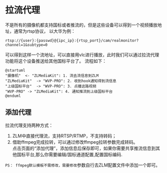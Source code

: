 <!-- 拉流代理 -->

# 拉流代理

不是所有的摄像机都支持国标或者推流的，但是这些设备可以得到一个视频播放地址，通常为rtsp协议，
以大华为例：

```text
rtsp://{user}:{passwd}@{ipc_ip}:{rtsp_port}/cam/realmonitor?channel=1&subtype=0
```

可以得到这样一个流地址，可以直接用vlc进行播放，此时我们可以通过拉流代理功能将这个设备推送给其他国标平台了。
流程如下：

```plantuml
@startuml
"摄像机"  <- "ZLMediaKit": 1. 流去流信息到ZLM
"ZLMediaKit"  -> "WVP-PRO": 2. 收到hook通知得到流信息
"上级国标平台"  -> "WVP-PRO": 3. 点播这路视频
"WVP-PRO" -> "ZLMediaKit": 4. 通知推流到上级国标平台
@enduml
```

## 添加代理

拉流代理支持两种方式：

1. ZLM中直接代理流，支持RTSP/RTMP，不支持转码；
2. 借助ffmpeg完成拉转，可以通过修改ffmpeg拉转参数完成转码。  
   点击页面的“添加代理”，添加信息后保存即可，如果你需要共享推流信息到其他国标平台,那么你需要编辑/国标通道配置,配置国标编码.

`PS： ffmpeg默认模板不需修改，需要修改`参数自行去ZLM配置文件中添加一个即可。
